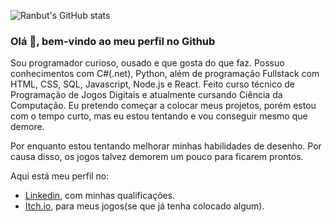 ![Ranbut's GitHub stats](https://github-readme-stats.vercel.app/api?username=ranbut&theme=radical&hide=contribs,prs)

### Olá 👋, bem-vindo ao meu perfil no Github

Sou programador curioso, ousado e que gosta do que faz. Possuo conhecimentos com C#(.net), Python, além de programação Fullstack com HTML, CSS, SQL, Javascript, Node.js e React. Feito curso técnico de Programação de Jogos Digitais e atualmente cursando Ciência da Computação. Eu pretendo começar a colocar meus projetos, porém estou com o tempo curto, mas eu estou tentando e vou conseguir mesmo que demore.

Por enquanto estou tentando melhorar minhas habilidades de desenho. Por causa disso, os jogos talvez demorem um pouco para ficarem prontos.

Aqui está meu perfil no:
* [Linkedin](https://www.linkedin.com/in/vitor-gabriel-do-carmo-alves-da-silva-7148901b3), com minhas qualificações.
* [Itch.io](https://ranbut.itch.io), para meus jogos(se que já tenha colocado algum).
